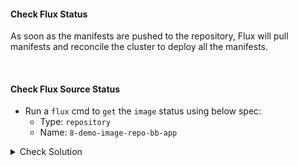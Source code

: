#### Check Flux Status
As soon as the manifests are pushed to the repository, Flux will pull manifests and reconcile the cluster to deploy all the manifests.

<br>

#### Check Flux Source Status
- Run a `flux` cmd to `get` the `image` status using below spec:
    - Type: `repository`
    - Name: `8-demo-image-repo-bb-app`

<details><summary>Check Solution</summary>

```
flux reconcile source git flux-system

flux get images repository 8-demo-image-repo-bb-app
```{{exec}}

</details>

> Check the Message of Previous command, it should mention,

> `successful scan: found 1 tag`

<br>

###### ****If you face any issue or have a new suggestion, please raise it here: [issues tracker](https://github.com/sidd-harth/fluxcd-tracker/issues)*